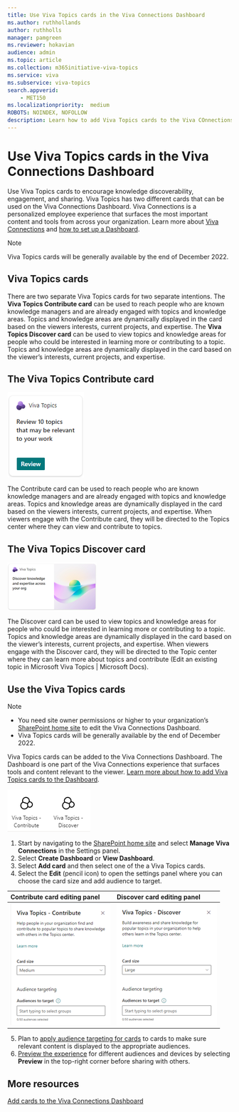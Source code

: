 ```yaml
---
title: Use Viva Topics cards in the Viva Connections Dashboard
ms.author: ruthhollands
author: ruthholls
manager: pamgreen
ms.reviewer: hokavian
audience: admin
ms.topic: article
ms.collection: m365initiative-viva-topics
ms.service: viva 
ms.subservice: viva-topics 
search.appverid:
    - MET150  
ms.localizationpriority:  medium
ROBOTS: NOINDEX, NOFOLLOW
description: Learn how to add Viva Topics cards to the Viva COnnections Dashboard
---
```


# Use Viva Topics cards in the Viva Connections Dashboard

Use Viva Topics cards to encourage knowledge discoverability, engagement, and sharing. Viva Topics has two different cards that can be used on the Viva Connections Dashboard. Viva Connections is a personalized employee experience that surfaces the most important content and tools from across your organization. Learn more about [Viva Connections](/viva/connections/viva-connections-overview) and [how to set up a Dashboard](/viva/connections/create-dashboard). 


>[!NOTE]
> Viva Topics cards will be generally available by the end of December 2022.


## Viva Topics cards
There are two separate Viva Topics cards for two separate intentions. The **Viva Topics Contribute card** can be used to reach people who are known knowledge managers and are already engaged with topics and knowledge areas. Topics and knowledge areas are dynamically displayed in the card based on the viewers interests, current projects, and expertise. The **Viva Topics Discover card** can be used to view topics and knowledge areas for people who could be interested in learning more or contributing to a topic. Topics and knowledge areas are dynamically displayed in the card based on the viewer’s interests, current projects, and expertise. 

## The Viva Topics Contribute card

![Screenshot Viva Topics Contribute card.](../media/knowledge-management/viva-topics-contribute-card.png) 

The Contribute card can be used to reach people who are known knowledge managers and are already engaged with topics and knowledge areas. Topics and knowledge areas are dynamically displayed in the card based on the viewers interests, current projects, and expertise. When viewers engage with the Contribute card, they will be directed to the Topics center where they can view and contribute to topics. 

## The Viva Topics Discover card

![Screenshot Viva Topics Discover card.](../media/knowledge-management/discover-card-edit-2.png) 

The Discover card can be used to view topics and knowledge areas for people who could be interested in learning more or contributing to a topic. Topics and knowledge areas are dynamically displayed in the card based on the viewer’s interests, current projects, and expertise. When viewers engage with the Discover card, they will be directed to the Topic center where they can learn more about topics and contribute (Edit an existing topic in Microsoft Viva Topics | Microsoft Docs).


## Use the Viva Topics cards

>[!NOTE]
> - You need site owner permissions or higher to your organization’s [SharePoint home site](/sharepoint/home-site) to edit the Viva Connections Dashboard.
> - Viva Topics cards will be generally available by the end of December 2022.

Viva Topics cards can be added to the Viva Connections Dashboard. The Dashboard is one part of the Viva Connections experience that surfaces tools and content relevant to the viewer. [Learn more about how to add Viva Topics cards to the Dashboard](/viva/connections/create-dashboard#create-a-dashboard-and-add-cards).

![Screenshot of the Viva Topics cards in the Viva Connections toolbox.](../media/knowledge-management/viva-topics-cards-toolbox.png) 

1. Start by navigating to the [SharePoint home site](/sharepoint/home-site) and select **Manage Viva Connections** in the Settings panel.  
2. Select **Create Dashboard** or **View Dashboard**.
3. Select **Add card** and then select one of the a Viva Topics cards.
4. Select the **Edit** (pencil icon) to open the settings panel where you can choose the card size and add audience to target. 

|Contribute card editing panel  |Discover card editing panel  | 
| :---------------------- | :------------------- |
|![Screenshot of the Viva Topics Contribute card's edit panel.](../media/knowledge-management/contribute-card-edit.png)|![Screenshot of the Viva Topics Discover card's edit panel.](../media/knowledge-management/discover-card-edit.png)  | 

5. Plan to [apply audience targeting for cards](/viva/connections/use-audience-targeting-in-viva-connections#apply-audience-targeting-to-cards-in-the-dashboard) to cards to make sure relevant content is displayed to the appropriate audiences. 
6. [Preview the experience](/viva/connections/create-dashboard#preview-your-dashboard-to-see-how-it-will-display-for-different-audiences) for different audiences and devices by selecting **Preview** in the top-right corner before sharing with others.



## More resources

[Add cards to the Viva Connections Dashboard](/viva/connections/create-dashboard) 




